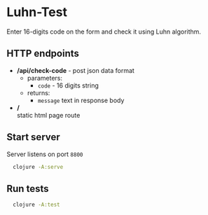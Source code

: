 # Luhn-Test

Enter 16-digits code on the form and check it using Luhn algorithm.

## HTTP endpoints

- **/api/check-code** - post json data format
  - parameters:
    - `code` - 16 digits string
  - returns:
    - `message` text in response body
- **/**  
  static html page route

## Start server

Server listens on port `8800`

```bash
  clojure -A:serve
```

## Run tests

```bash
  clojure -A:test
```
